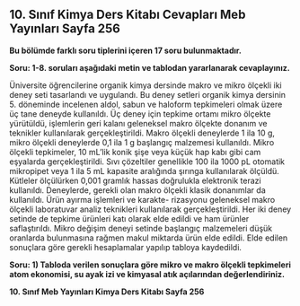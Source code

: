 ## 10. Sınıf Kimya Ders Kitabı Cevapları Meb Yayınları Sayfa 256

**Bu bölümde farklı soru tiplerini içeren 17 soru bulunmaktadır.**

**Soru: 1-8. soruları aşağıdaki metin ve tablodan yararlanarak cevaplayınız.**

Üniversite öğrencilerine organik kimya dersinde makro ve mikro ölçekli iki deney seti tasarlandı ve uygulandı. Bu deney setleri organik kimya dersinin 5. döneminde incelenen aldol, sabun ve haloform tepkimeleri olmak üzere üç tane deneyde kullanıldı. Üç deney için tepkime ortamı mikro ölçekte yürütüldü, işlemlerin geri kalanı geleneksel makro ölçekte donanım ve teknikler kullanılarak gerçekleştirildi. Makro ölçekli deneylerde 1 ila 10 g, mikro ölçekli deneylerde 0,1 ila 1 g başlangıç malzemesi kullanıldı. Mikro ölçekli tepkimeler, 10 mL’lik konik şişe veya küçük hap kabı gibi cam eşyalarda gerçekleştirildi. Sıvı çözeltiler genellikle 100 ila 1000 pL otomatik mikropipet veya 1 ila 5 mL kapasite aralığında şırınga kullanılarak ölçüldü. Kütleler ölçülürken 0,001 gramlık hassas doğrulukla elektronik terazi kullanıldı. Deneylerde, gerekli olan makro ölçekli klasik donanımlar da kullanıldı. Ürün ayırma işlemleri ve karakte- rizasyonu geleneksel makro ölçekli laboratuvar analiz teknikleri kullanılarak gerçekleştirildi. Her iki deney setinde de tepkime ürünleri katı olarak elde edildi ve ham ürünler saflaştırıldı. Mikro değişim deneyi setinde başlangıç malzemeleri düşük oranlarda bulunmasına rağmen makul miktarda ürün elde edildi. Elde edilen sonuçlara göre gerekli hesaplamalar yapılıp tabloya kaydedildi.

**Soru: 1) Tabloda verilen sonuçlara göre mikro ve makro ölçekli tepkimeleri atom ekonomisi, su ayak izi ve kimyasal atık açılarından değerlendiriniz.**

**10. Sınıf Meb Yayınları Kimya Ders Kitabı Sayfa 256**